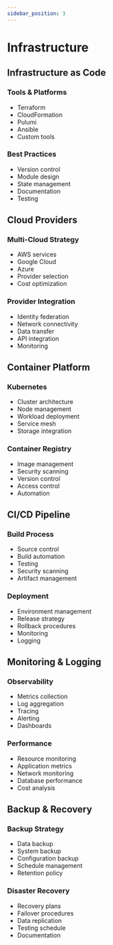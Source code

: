```yaml
---
sidebar_position: 3
---
```


# Infrastructure

## Infrastructure as Code

### Tools & Platforms
- Terraform
- CloudFormation
- Pulumi
- Ansible
- Custom tools

### Best Practices
- Version control
- Module design
- State management
- Documentation
- Testing

## Cloud Providers

### Multi-Cloud Strategy
- AWS services
- Google Cloud
- Azure
- Provider selection
- Cost optimization

### Provider Integration
- Identity federation
- Network connectivity
- Data transfer
- API integration
- Monitoring

## Container Platform

### Kubernetes
- Cluster architecture
- Node management
- Workload deployment
- Service mesh
- Storage integration

### Container Registry
- Image management
- Security scanning
- Version control
- Access control
- Automation

## CI/CD Pipeline

### Build Process
- Source control
- Build automation
- Testing
- Security scanning
- Artifact management

### Deployment
- Environment management
- Release strategy
- Rollback procedures
- Monitoring
- Logging

## Monitoring & Logging

### Observability
- Metrics collection
- Log aggregation
- Tracing
- Alerting
- Dashboards

### Performance
- Resource monitoring
- Application metrics
- Network monitoring
- Database performance
- Cost analysis

## Backup & Recovery

### Backup Strategy
- Data backup
- System backup
- Configuration backup
- Schedule management
- Retention policy

### Disaster Recovery
- Recovery plans
- Failover procedures
- Data replication
- Testing schedule
- Documentation 